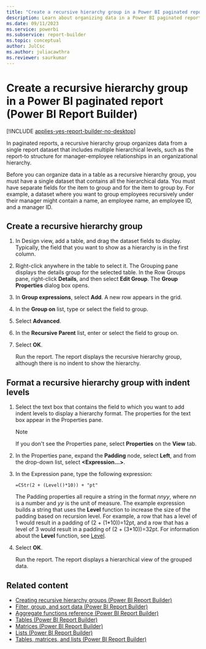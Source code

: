 ```yaml
---
title: "Create a recursive hierarchy group in a Power BI paginated report | Microsoft Docs"
description: Learn about organizing data in a Power BI paginated report, from a single report dataset that includes hierarchical levels, by using a recursive hierarchy group.
ms.date: 09/11/2023
ms.service: powerbi
ms.subservice: report-builder
ms.topic: conceptual
author: JulCsc
ms.author: juliacawthra
ms.reviewer: saurkumar
---
```

# Create a recursive hierarchy group in a Power BI paginated report (Power BI Report Builder)

[!INCLUDE [applies-yes-report-builder-no-desktop](../../includes/applies-yes-report-builder-no-desktop.md)]

In paginated reports, a recursive hierarchy group organizes data from a single report dataset that includes multiple hierarchical levels, such as the report-to structure for manager-employee relationships in an organizational hierarchy.  
  
 Before you can organize data in a table as a recursive hierarchy group, you must have a single dataset that contains all the hierarchical data. You must have separate fields for the item to group and for the item to group by. For example, a dataset where you want to group employees recursively under their manager might contain a name, an employee name, an employee ID, and a manager ID.  
  
 
## Create a recursive hierarchy group  
  
1.  In Design view, add a table, and drag the dataset fields to display. Typically, the field that you want to show as a hierarchy is in the first column.  
  
1.  Right-click anywhere in the table to select it. The Grouping pane displays the details group for the selected table. In the Row Groups pane, right-click **Details**, and then select **Edit Group**. The **Group Properties** dialog box opens.  
  
1.  In **Group expressions**, select **Add**. A new row appears in the grid.  
  
1.  In the **Group on** list, type or select the field to group.  
  
1.  Select **Advanced**.  
  
1.  In the **Recursive Parent** list, enter or select the field to group on.  
  
1.  Select **OK**.
  
     Run the report. The report displays the recursive hierarchy group, although there is no indent to show the hierarchy.  
  
## Format a recursive hierarchy group with indent levels  
  
1.  Select the text box that contains the field to which you want to add indent levels to display a hierarchy format. The properties for the text box appear in the Properties pane.  
  
    > [!NOTE]  
    >  If you don't see the Properties pane, select **Properties** on the **View** tab.  
  
1.  In the Properties pane, expand the **Padding** node, select **Left**, and from the drop-down list, select **\<Expression...>**.  
  
1.  In the Expression pane, type the following expression:  
  
     `=CStr(2 + (Level()*10)) + "pt"`  
  
     The Padding properties all require a string in the format *nnyy*, where *nn* is a number and *yy* is the unit of measure. The example expression builds a string that uses the **Level** function to increase the size of the padding based on recursion level. For example, a row that has a level of 1 would result in a padding of (2 + (1\*10))=12pt, and a row that has a level of 3 would result in a padding of (2 + (3\*10))=32pt. For information about the **Level** function, see [Level](/sql/reporting-services/report-design/report-builder-functions-level-function).  
  
1.  Select **OK**.
  
     Run the report. The report displays a hierarchical view of the grouped data.  
  
## Related content

- [Creating recursive hierarchy groups &#40;Power BI Report Builder&#41;](../../paginated-reports/expressions/creating-recursive-hierarchy-groups-report-builder.md)   
- [Filter, group, and sort data &#40;Power BI Report Builder&#41;](../../paginated-reports/report-design/filter-group-sort-data-report-builder.md)   
- [Aggregate functions reference &#40;Power BI Report Builder&#41;](/sql/reporting-services/report-design/report-builder-functions-aggregate-functions-reference)   
- [Tables &#40;Power BI Report Builder&#41;](/sql/reporting-services/report-design/tables-report-builder-and-ssrs)   
- [Matrices &#40;Power BI Report Builder&#41;](/sql/reporting-services/report-design/create-a-matrix-report-builder-and-ssrs)   
- [Lists &#40;Power BI Report Builder&#41;](/sql/reporting-services/report-design/create-invoices-and-forms-with-lists-report-builder-and-ssrs)   
- [Tables, matrices, and lists &#40;Power BI Report Builder&#41;](../../paginated-reports/report-builder-tables-matrices-lists.md)  
  
  
